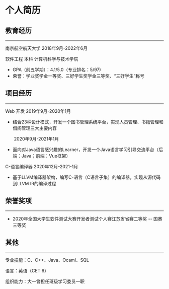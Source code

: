 # 个人简历



## 教育经历

***

南京航空航天大学																														                                2018年9月-2022年6月

软件工程  本科  计算机科学与技术学院

* GPA（前五学期）：4.1/5.0（专业排名：5/97)
* 荣誉：学业奖学金一等奖、三好学生奖学金三等奖、“三好学生”称号

## 项目经历

***

Web 开发                                                                                                                                                                     2019年9月-2020年1月

* 结合23种设计模式，开发一个图书管理系统平台，实现人员管理、书籍管理和借阅管理三大主要内容

  ​																																											 2020年9月-2021年1月

* 面向对Java语言感兴趣的Learner，开发一个Java语言学习引导交流平台（后端：Java；前端：Vue框架）

C-语言编译器                                                                                                                                                             2020年12月-2021-1月

* 基于LLVM编译器架构，编写C-语言（C语言子集）的编译器，实现从源代码到LLVM IR的编译过程

## 荣誉奖项

***

* 2020年全国大学生软件测试大赛开发者测试个人赛江苏省省赛二等奖 -- 国赛三等奖

## 其他

***

专业技能：C、C++、Java、Ocaml、SQL

语言：英语（CET 6）

组织能力：大一曾担任班级学习委员一职
